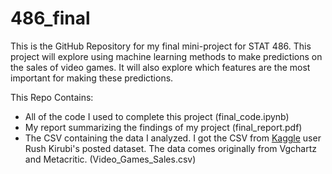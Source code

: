 # 486_final

This is the GitHub Repository for my final mini-project for STAT 486. This project will explore using machine learning methods to make predictions on the sales of video games. It will also explore which features are the most important for making these predictions.

This Repo Contains:
* All of the code I used to complete this project (final_code.ipynb)
* My report summarizing the findings of my project (final_report.pdf)
* The CSV containing the data I analyzed. I got the CSV from [Kaggle](https://www.kaggle.com/datasets/rush4ratio/video-game-sales-with-ratings) user Rush Kirubi's posted dataset. The data comes originally from Vgchartz and Metacritic. (Video_Games_Sales.csv)
